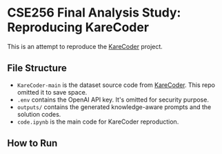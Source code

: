 # CSE256 Final Analysis Study: Reproducing KareCoder

This is an attempt to reproduce the [KareCoder](https://github.com/CodeGeneration3/KareCoder) project.

## File Structure

- `KareCoder-main` is the dataset source code from [KareCoder](https://github.com/CodeGeneration3/KareCoder). This repo omitted it to save space.
- `.env` contains the OpenAI API key. It's omitted for security purpose.
- `outputs/` contains the generated knowledge-aware prompts and the solution codes.
- `code.ipynb` is the main code for KareCoder reproduction.

## How to Run